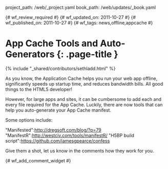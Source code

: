project_path: /web/_project.yaml
book_path: /web/updates/_book.yaml

{# wf_review_required #}
{# wf_updated_on: 2011-10-27 #}
{# wf_published_on: 2011-10-27 #}
{# wf_tags: news,offline,appcache #}

# App Cache Tools and Auto-Generators {: .page-title }

{% include "_shared/contributors/sethladd.html" %}


As you know, the Application Cache helps you run your web app offline, significantly speeds up startup time, and reduces bandwidth bills.  All good things to the HTML5 developer!

However, for large apps and sites, it can be cumbersome to add each and every file required for the App Cache.  Luckily, there are now tools that can help you auto-generate your App Cache manifest.

Some options include:

"Manifested":http://dregsoft.com/blog/?p=79
"ManifestR":http://westciv.com/tools/manifestR/
"H5BP build script":https://github.com/jamesgpearce/confess

Give them a shot, let us know in the comments how they work for you.


{# wf_add_comment_widget #}
